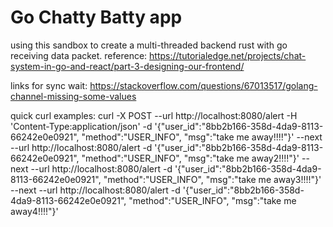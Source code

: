 # Go Chatty Batty app
using this sandbox  to create a multi-threaded backend rust with go receiving data packet.
reference: https://tutorialedge.net/projects/chat-system-in-go-and-react/part-3-designing-our-frontend/

links for sync wait:
https://stackoverflow.com/questions/67013517/golang-channel-missing-some-values

quick curl examples:
curl -X POST --url http://localhost:8080/alert -H 'Content-Type:application/json' -d '{"user_id":"8bb2b166-358d-4da9-8113-66242e0e0921", "method":"USER_INFO", "msg":"take me away!!!!"}' --next --url http://localhost:8080/alert -d '{"user_id":"8bb2b166-358d-4da9-8113-66242e0e0921", "method":"USER_INFO", "msg":"take me away2!!!!"}' --next --url http://localhost:8080/alert -d '{"user_id":"8bb2b166-358d-4da9-8113-66242e0e0921", "method":"USER_INFO", "msg":"take me away3!!!!"}' --next --url http://localhost:8080/alert -d '{"user_id":"8bb2b166-358d-4da9-8113-66242e0e0921", "method":"USER_INFO", "msg":"take me away4!!!!"}'
